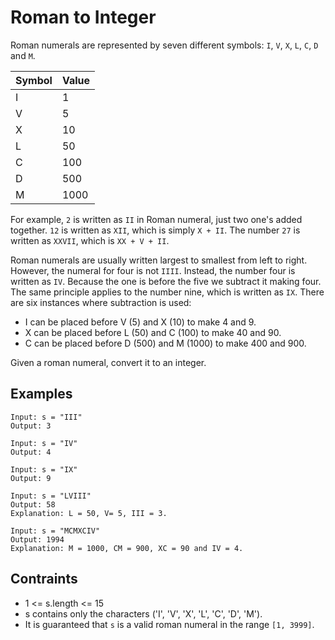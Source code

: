 # Roman to Integer
Roman numerals are represented by seven different symbols: `I`, `V`, `X`, `L`, `C`, `D` and `M`.

| Symbol | Value |
| --- | --- |
| I |	1 |
| V	| 5 |
| X	| 10 |
| L	| 50 |
| C	| 100 |
| D	| 500 |
| M	| 1000 |

For example, `2` is written as `II` in Roman numeral, just two one's added together. `12` is written as `XII`, which is simply `X + II`. The number `27` is written as `XXVII`, which is `XX + V + II`.

Roman numerals are usually written largest to smallest from left to right. However, the numeral for four is not `IIII`. Instead, the number four is written as `IV`. Because the one is before the five we subtract it making four. The same principle applies to the number nine, which is written as `IX`. There are six instances where subtraction is used:

* I can be placed before V (5) and X (10) to make 4 and 9.
* X can be placed before L (50) and C (100) to make 40 and 90.
* C can be placed before D (500) and M (1000) to make 400 and 900.

Given a roman numeral, convert it to an integer.

## Examples
```
Input: s = "III"
Output: 3
```
```
Input: s = "IV"
Output: 4
```
```
Input: s = "IX"
Output: 9
```
```
Input: s = "LVIII"
Output: 58
Explanation: L = 50, V= 5, III = 3.
```
```
Input: s = "MCMXCIV"
Output: 1994
Explanation: M = 1000, CM = 900, XC = 90 and IV = 4.
```
## Contraints
* 1 <= s.length <= 15
* s contains only the characters ('I', 'V', 'X', 'L', 'C', 'D', 'M').
* It is guaranteed that `s` is a valid roman numeral in the range `[1, 3999]`.
